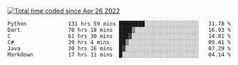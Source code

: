 <a href="https://wakatime.com/@9797ee4f-4108-45bb-8fc2-b36b9c1a1c89"><img src="https://wakatime.com/badge/user/9797ee4f-4108-45bb-8fc2-b36b9c1a1c89.svg?style=for-the-badge" alt="Total time coded since Apr 26 2022" /></a>

<!--START_SECTION:waka-->

```text
Python             131 hrs 59 mins ████████░░░░░░░░░░░░░░░░░   31.78 %
Dart               70 hrs 18 mins  ████▒░░░░░░░░░░░░░░░░░░░░   16.93 %
C                  61 hrs 30 mins  ███▓░░░░░░░░░░░░░░░░░░░░░   14.81 %
C#                 39 hrs 4 mins   ██▒░░░░░░░░░░░░░░░░░░░░░░   09.41 %
Java               30 hrs 16 mins  █▓░░░░░░░░░░░░░░░░░░░░░░░   07.29 %
Markdown           17 hrs 11 mins  █░░░░░░░░░░░░░░░░░░░░░░░░   04.14 %
```

<!--END_SECTION:waka-->
